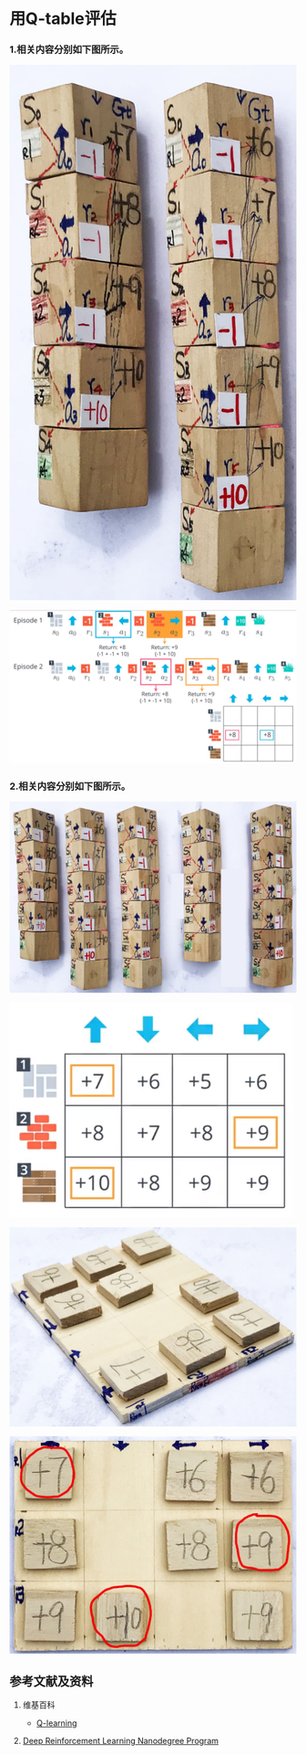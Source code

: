 # 用Q-table评估

### 1.相关内容分别如下图所示。

![](/images/强化学习/蒙特卡洛控制算法/用Q-table评估/episode1-2.jpg)

![](/images/强化学习/蒙特卡洛控制算法/用Q-table评估/Q-table最大return值的计算方法.png)

### 2.相关内容分别如下图所示。

![](/images/强化学习/蒙特卡洛控制算法/用Q-table评估/episode1-5.jpg)

![](/images/强化学习/蒙特卡洛控制算法/用Q-table评估/Q-table最大return值汇总.png)

![](/images/强化学习/蒙特卡洛控制算法/用Q-table评估/Q-table01.jpg)

![](/images/强化学习/蒙特卡洛控制算法/用Q-table评估/Q-table02.jpg)

## 参考文献及资料

1. 维基百科
	- [Q-learning](https://en.wikipedia.org/wiki/Q-learning) 

2. [Deep Reinforcement Learning Nanodegree Program](https://www.udacity.com/course/deep-reinforcement-learning-nanodegree--nd893)